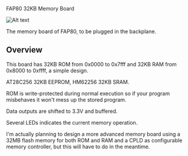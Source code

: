FAP80 32KB Memory Board

![Alt text](http://i.imgur.com/4p9VmfO.jpg)

The memory board of FAP80, to be plugged in the backplane.

## Overview

This board has 32KB ROM from 0x0000 to 0x7fff and 32KB RAM from 0x8000 to 0xffff, a simple design.

AT28C256 32KB EEPROM, HM62256 32KB SRAM.

ROM is write-protected during normal execution so if your program misbehaves it won't mess up the stored program.

Data outputs are shifted to 3.3V and buffered. 

Several LEDs indicates the current memory operation.

I'm actually planning to design a more advanced memory board using a 32MB flash memory for both ROM and RAM and a CPLD as configurable memory controller, but this will have to do in the meantime.